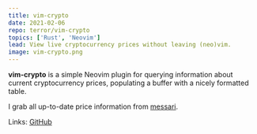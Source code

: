 ```yaml
---
title: vim-crypto
date: 2021-02-06
repo: terror/vim-crypto
topics: ['Rust', 'Neovim']
lead: View live cryptocurrency prices without leaving (neo)vim.
image: vim-crypto.png
---
```


**vim-crypto** is a simple Neovim plugin for querying information about current
cryptocurrency prices, populating a buffer with a nicely formatted table.

I grab all up-to-date price information from [messari](https://messari.io/).

Links: [GitHub](https://github.com/terror/vim-crypto)

